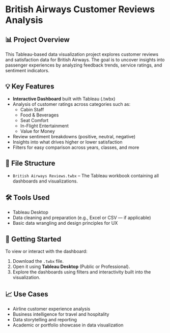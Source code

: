 # British Airways Customer Reviews Analysis
## 📊 Project Overview
This Tableau-based data visualization project explores customer reviews and satisfaction data for British Airways. The goal is to uncover insights into passenger experiences by analyzing feedback trends, service ratings, and sentiment indicators.
## 💡 Key Features
- **Interactive Dashboard** built with Tableau (.twbx)
- Analysis of customer ratings across categories such as:
  - Cabin Staff
  - Food & Beverages
  - Seat Comfort
  - In-Flight Entertainment
  - Value for Money
- Review sentiment breakdowns (positive, neutral, negative)
- Insights into what drives higher or lower satisfaction
- Filters for easy comparison across years, classes, and more
## 📁 File Structure
- `British Airways Reviews.twbx` – The Tableau workbook containing all dashboards and visualizations.
## 🛠 Tools Used
- Tableau Desktop
- Data cleaning and preparation (e.g., Excel or CSV — if applicable)
- Basic data wrangling and design principles for UX
## 🚀 Getting Started
To view or interact with the dashboard:
1. Download the `.twbx` file.
2. Open it using **Tableau Desktop** (Public or Professional).
3. Explore the dashboards using filters and interactivity built into the visualization.
## 📈 Use Cases
- Airline customer experience analysis
- Business intelligence for travel and hospitality
- Data storytelling and reporting
- Academic or portfolio showcase in data visualization


